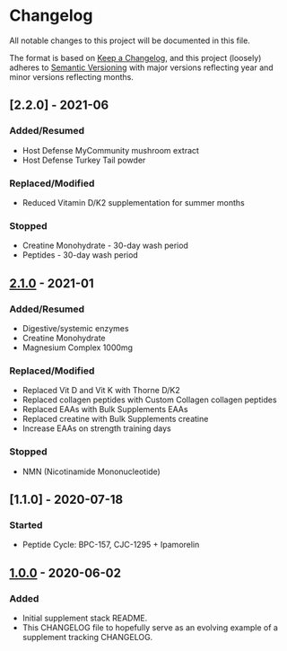 # Changelog

All notable changes to this project will be documented in this file.

The format is based on [Keep a Changelog](https://keepachangelog.com/en/1.0.0/),
and this project (loosely) adheres to [Semantic Versioning](https://semver.org/spec/v2.0.0.html) with major versions reflecting year and minor versions reflecting months.

## [2.2.0] - 2021-06

### Added/Resumed

- Host Defense MyCommunity mushroom extract
- Host Defense Turkey Tail powder
  
### Replaced/Modified

- Reduced Vitamin D/K2 supplementation for summer months
  
### Stopped

- Creatine Monohydrate - 30-day wash period
- Peptides - 30-day wash period


## [2.1.0] - 2021-01

### Added/Resumed

- Digestive/systemic enzymes
- Creatine Monohydrate
- Magnesium Complex 1000mg
  
### Replaced/Modified

- Replaced Vit D and Vit K with Thorne D/K2
- Replaced collagen peptides with Custom Collagen collagen peptides
- Replaced EAAs with Bulk Supplements EAAs
- Replaced creatine with Bulk Supplements creatine
- Increase EAAs on strength training days
  
### Stopped

- NMN (Nicotinamide Mononucleotide)
  
## [1.1.0] - 2020-07-18

### Started
- Peptide Cycle: BPC-157, CJC-1295 + Ipamorelin

## [1.0.0] - 2020-06-02

### Added

- Initial supplement stack README.
- This CHANGELOG file to hopefully serve as an evolving example of a supplement tracking CHANGELOG.

[1.0.0]: https://github.com/quantifiedbob/my-supplement-stack/releases/tag/v1.0.0
[2.1.0]: https://github.com/quantifiedbob/my-supplement-stack/releases/tag/v2.1.0

